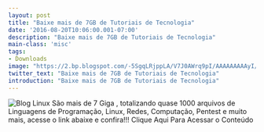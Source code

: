 ```yaml
---
layout: post
title: "Baixe mais de 7GB de Tutoriais de Tecnologia"
date: '2016-08-20T10:06:00.001-07:00'
description: "Baixe mais de 7GB de Tutoriais de Tecnologia"
main-class: 'misc'
tags:
- Downloads
image: "https://2.bp.blogspot.com/-5SgqLRjppLA/V7J0AWrq9pI/AAAAAAAAAyI/lwTpNe8y_9YXMdboq0jFHkUWh9D3regMQCPcB/s72-c/mais-de-7GB.png"
twitter_text: "Baixe mais de 7GB de Tutoriais de Tecnologia"
introduction: "Baixe mais de 7GB de Tutoriais de Tecnologia"
---
```

![Blog Linux](https://2.bp.blogspot.com/-5SgqLRjppLA/V7J0AWrq9pI/AAAAAAAAAyI/lwTpNe8y_9YXMdboq0jFHkUWh9D3regMQCPcB/s640/mais-de-7GB.png "Blog Linux")
São mais de 7 Giga , totalizando quase 1000 arquivos de Linguagens de Programação, Linux, Redes, Computação, Pentest e muito mais, acesse o link abaixe e confira!!!
Clique Aqui Para Acessar o Conteúdo
